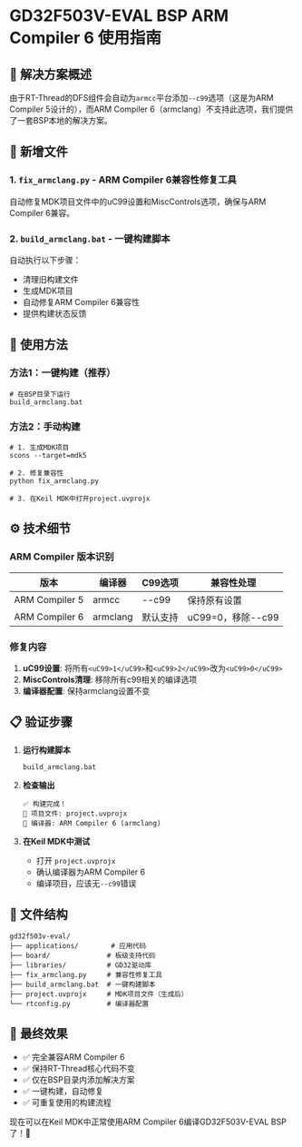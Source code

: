 # GD32F503V-EVAL BSP ARM Compiler 6 使用指南

## 🎯 解决方案概述

由于RT-Thread的DFS组件会自动为`armcc`平台添加`--c99`选项（这是为ARM Compiler 5设计的），而ARM Compiler 6（armclang）不支持此选项，我们提供了一套BSP本地的解决方案。

## 📁 新增文件

### 1. `fix_armclang.py` - ARM Compiler 6兼容性修复工具
自动修复MDK项目文件中的uC99设置和MiscControls选项，确保与ARM Compiler 6兼容。

### 2. `build_armclang.bat` - 一键构建脚本
自动执行以下步骤：
- 清理旧构建文件
- 生成MDK项目
- 自动修复ARM Compiler 6兼容性
- 提供构建状态反馈

## 🚀 使用方法

### 方法1：一键构建（推荐）
```batch
# 在BSP目录下运行
build_armclang.bat
```

### 方法2：手动构建
```batch
# 1. 生成MDK项目
scons --target=mdk5

# 2. 修复兼容性
python fix_armclang.py

# 3. 在Keil MDK中打开project.uvprojx
```

## ⚙️ 技术细节

### ARM Compiler 版本识别
| 版本 | 编译器 | C99选项 | 兼容性处理 |
|------|--------|---------|------------|
| ARM Compiler 5 | armcc | --c99 | 保持原有设置 |
| ARM Compiler 6 | armclang | 默认支持 | uC99=0，移除--c99 |

### 修复内容
1. **uC99设置**: 将所有`<uC99>1</uC99>`和`<uC99>2</uC99>`改为`<uC99>0</uC99>`
2. **MiscControls清理**: 移除所有c99相关的编译选项
3. **编译器配置**: 保持armclang设置不变

## 📋 验证步骤

1. **运行构建脚本**
   ```batch
   build_armclang.bat
   ```

2. **检查输出**
   ```
   ✅ 构建完成！
   📁 项目文件: project.uvprojx
   🔧 编译器: ARM Compiler 6 (armclang)
   ```

3. **在Keil MDK中测试**
   - 打开 `project.uvprojx`
   - 确认编译器为ARM Compiler 6
   - 编译项目，应该无`--c99`错误

## 🔧 文件结构
```
gd32f503v-eval/
├── applications/        # 应用代码
├── board/              # 板级支持代码
├── libraries/          # GD32驱动库
├── fix_armclang.py     # 兼容性修复工具
├── build_armclang.bat  # 一键构建脚本
├── project.uvprojx     # MDK项目文件（生成后）
└── rtconfig.py         # 编译器配置
```

## 🎉 最终效果

- ✅ 完全兼容ARM Compiler 6
- ✅ 保持RT-Thread核心代码不变
- ✅ 仅在BSP目录内添加解决方案
- ✅ 一键构建，自动修复
- ✅ 可重复使用的构建流程

现在可以在Keil MDK中正常使用ARM Compiler 6编译GD32F503V-EVAL BSP了！🚀